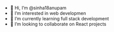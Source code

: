 - 👋 Hi, I’m @sinha18anupam
- 👀 I’m interested in web developmen
- 🌱 I’m currently learning full stack development
- 💞️ I’m looking to collaborate on React projects

<!---
sinha18anupam/sinha18anupam is a ✨ special ✨ repository because its `README.md` (this file) appears on your GitHub profile.
You can click the Preview link to take a look at your changes.
--->
